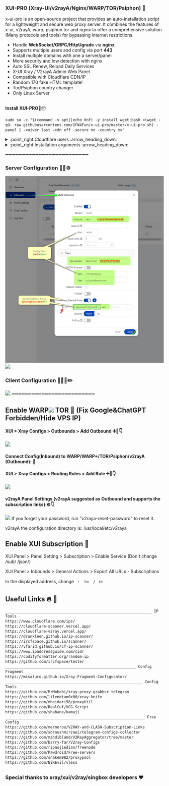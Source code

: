 ### XUI-PRO (Xray-UI/v2rayA/Nginx/WARP/TOR/Psiphon) :rocket:
x-ui-pro is an open-source project that provides an auto-installation script for a lightweight and secure web proxy server. It combines the features of x-ui, v2rayA, warp, psiphon tor and nginx to offer a comprehensive solution (Many protocols and tools) for bypassing internet restrictions.

- Handle **WebSocket/GRPC/HttpUgrade** via **nginx**.
- Supports multiple users and config via port **443**
- Install multiple domains with one a server/panel
- More security and low detection with nginx
- Auto SSL Renew, Reload Daily Services
- X-UI Xray / V2rayA  Admin Web Panel
- Compatible with Cloudflare CDN/IP
- Random 170 fake HTML template!
- Tor/Psiphon country changer
- Only Linux Server
 
##

**Install XUI-PRO**:dvd::package:

```
sudo su -c "$(command -v apt||echo dnf) -y install wget;bash <(wget -qO- raw.githubusercontent.com/GFW4Fun/x-ui-pro/master/x-ui-pro.sh) -panel 1 -xuiver last -cdn off -secure no -country xx"
```

<details><summary>:point_right:Cloudflare users :arrow_heading_down:</summary>
 
 ##
 
**<img src="https://raw.githubusercontent.com/GFW4Fun/x-ui-pro/master/media/cdnon.png" width="34">(-cdn on ) Access is only possible from the CDN IP.**

**🌍(-country cn,ru,us,de) Only connections from these countries are allowed. [xx = all]**

**🔒SSL Support:** (yourdomain.com, *.yourdomain.com) **To add a new subdomain, just create a new A record in your domain's DNS management. no need to reinstall the panel!**
</details>
<details><summary>:point_right:Installation arguments :arrow_heading_down:</summary>

 
##

**Random FakeSite**:earth_asia:	
```
bash <(wget -qO- raw.githubusercontent.com/GFW4Fun/x-ui-pro/master/x-ui-pro.sh) -RandomTemplate yes
```

**Uninstall X-UI-PRO**:x:
```
bash <(wget -qO- raw.githubusercontent.com/GFW4Fun/x-ui-pro/master/x-ui-pro.sh) -Uninstall yes
```

**Enable Psiphon in WARP(Custom Country) <img src="https://raw.githubusercontent.com/GFW4Fun/x-ui-pro/master/media/cdnon.png" width="34">+<img src="https://raw.githubusercontent.com/GFW4Fun/x-ui-pro/master/media/psiphon.gif" width="15">**
```
bash <(wget -qO- raw.githubusercontent.com/GFW4Fun/x-ui-pro/master/x-ui-pro.sh) -WarpCfonCountry US
```

**Enable Psiphon in WARP(Random Country)🌐🎲**
```
bash <(wget -qO- raw.githubusercontent.com/GFW4Fun/x-ui-pro/master/x-ui-pro.sh) -WarpCfonCountry XX
```

**Tor Custom Country🧅🌍**
```
bash <(wget -qO- raw.githubusercontent.com/GFW4Fun/x-ui-pro/master/x-ui-pro.sh) -TorCountry US
```

**Tor Random Country 🧅🎲**
```
bash <(wget -qO- raw.githubusercontent.com/GFW4Fun/x-ui-pro/master/x-ui-pro.sh) -TorCountry XX
```

**Valid🚩Country🌍🆔**
```
AT BE BG BR CA CH CZ DE DK EE ES FI FR GB HR HU IE IN IT JP LV NL NO PL PT RO RS SE SG SK UA US
```

**Add LicenseKey to WARP<img src="https://raw.githubusercontent.com/GFW4Fun/x-ui-pro/master/media/cdnon.png" width="34">🔑**
```
bash <(wget -qO- raw.githubusercontent.com/GFW4Fun/x-ui-pro/master/x-ui-pro.sh) -WarpCfonCountry XX -WarpLicKey xxxx-xxxx-xxxx
```

**Disable WarpPsiphon and WARP CleanKey❌**
```
bash <(wget -qO- raw.githubusercontent.com/GFW4Fun/x-ui-pro/master/x-ui-pro.sh) -CleanKeyCfon yes
```

**Only > Optimize the Network, SSH & System Limits!🚀🔥🛠️**
```
bash <(wget -qO- raw.githubusercontent.com/hawshemi/Linux-Optimizer/main/linux-optimizer.sh)
```

**Enable UFW :no_entry_sign: Firewall (Prevent direct access to xui-xray-v2ray ports)**
```
bash <(wget -qO- raw.githubusercontent.com/GFW4Fun/x-ui-pro/master/x-ui-pro.sh) -ufw on
```

**Other install arguments:☢️**
```
-panel 0 > Alireza0_XUI  1 > MHSanaei_XUI 2 > FranzKafkaYu_XUI
```
```
-xuiver 2.4.7  # XUI Panel version (default is 'last' version)
```
```
-country ru,cn,de,fi,us (Only users from these countries are allowed to connect) ## -country xx (All countries are allowed) !works with -cdn on / Cloudflare On!
```
```
-secure yes   # Enable Nginx auth + Block Bad UA [xray,v2ray,go-http-client,vpn,proxy,tunnel,bot...] (Only advanced users) 
```
Secure mode only works with [GFW-knocker/Xray-core](https://github.com/GFW-knocker/Xray-core) / [GFW-knocker/MahsaNG](https://github.com/GFW-knocker/MahsaNG) for client!

To clean or change the phrase "Go-http-client/x" from the xray/v2ray/singbox core.
</details>

➖➖➖➖➖➖➖➖➖➖➖➖➖➖➖➖➖➖➖➖➖➖➖➖➖
### Server Configuration :wrench:🐧⚙️
![](https://raw.githubusercontent.com/GFW4Fun/x-ui-pro/master/media/Config_XUI_ADMIN_4.jpg)
![](https://raw.githubusercontent.com/GFW4Fun/x-ui-pro/master/media/grpc_config_format.jpg)
### Client Configuration 👨‍💻📱✏️
![](https://raw.githubusercontent.com/GFW4Fun/x-ui-pro/master/media/XUI_CONFIG_XRAY_CLIENT_EDIT2.png)
➖➖➖➖➖➖➖➖➖➖➖➖➖➖➖➖➖➖➖➖➖➖➖➖➖
## Enable WARP<img src="https://raw.githubusercontent.com/GFW4Fun/x-ui-pro/master/media/cdnon.png" width="34"> TOR 🧅 (Fix Google&ChatGPT Forbidden/Hide VPS IP)
#### XUI > Xray Configs > Outbounds > Add Outbound ➕💾👇
![](https://raw.githubusercontent.com/GFW4Fun/x-ui-pro/master/media/warptor02.jpg)
#### Connect Config(Inbound) to WARP/WARP+/TOR/Psiphon/v2rayA (Outbound): :link:
#### XUI > Xray Configs > Routing Rules > Add Rule ➕💾👇
![](https://raw.githubusercontent.com/GFW4Fun/x-ui-pro/master/media/warptor3.jpg)
#### v2rayA Panel Settings (v2rayA suggested as Outbound and supports the subscription links):⚙️👇
![](https://raw.githubusercontent.com/GFW4Fun/x-ui-pro/master/media/v2rayadminpanel2.jpg)
If you forget your password, run "v2raya-reset-password" to reset it.

v2rayA the configuration directory is: /usr/local/etc/v2raya
## Enable XUI Subscription :link:
XUI Panel > Panel Setting > Subscription > Enable Service (Don't change /sub/ /json/)

XUI Panel > Inbounds > General Actions > Export All URLs - Subscriptions

In the displayed address, change `  :  to  /  ` ✏️

## Useful Links :fire: :link:
```
_________________________________________________________________ IP Tools
https://www.cloudflare.com/ips/
https://cloudflare-scanner.vercel.app/
https://cloudflare-v2ray.vercel.app/
https://drunkleen.github.io/ip-scanner/
https://ircfspace.github.io/scanner/
https://vfarid.github.io/cf-ip-scanner/
https://www.ipaddressguide.com/cidr
https://codifyformatter.org/random-ip
https://github.com/ircfspace/tester
__________________________________________________________ Config Fragment
https://misaturo.github.io/Xray-Fragment-Configurator/
_____________________________________________________________ Config Tools
https://github.com/MrMohebi/xray-proxy-grabber-telegram
https://github.com/lilendian0x00/xray-knife
https://github.com/mheidari98/proxyUtil
https://github.com/RealCuf/VCG-Script
https://github.com/shabane/kamaji
______________________________________________________________ Free Config
https://github.com/mermeroo/V2RAY-and-CLASH-Subscription-Links
https://github.com/soroushmirzaei/telegram-configs-collector
https://github.com/mahdibland/V2RayAggregator/tree/master
https://github.com/barry-far/V2ray-Configs
https://github.com/ripaojiedian/freenode
https://github.com/Pawdroid/Free-servers
https://github.com/snakem982/proxypool
https://github.com/NiREvil/vless
```

##
### Special thanks to xray/xui/v2ray/singbox developers :heart:

